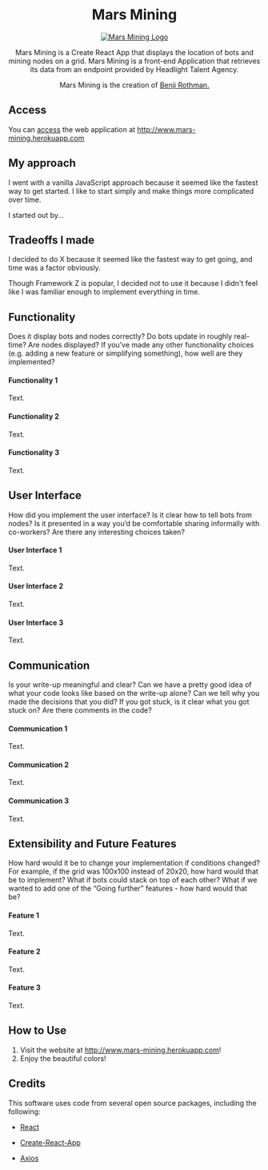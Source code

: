 <h1 align="center" font-size="80"> Mars Mining </h1>
<p align="center">
  <a href="http://www.mars-mining.herokuapp.com">
    <img alt="Mars Mining Logo" src="https://s3.us-east-2.amazonaws.com/mars-mining/mars-mining.jpeg" />
  </a>
</p>

<p align="center">
Mars Mining is a Create React App that displays the location of bots and mining nodes on a grid. Mars Mining is a front-end Application that retrieves its data from an endpoint provided by Headlight Talent Agency.
</p>

<p align="center">
  Mars Mining is the creation of <a href="https://www.linkedin.com/in/brothman7000" > Benji Rothman. </a> 
</p>


## Access
You can [access](http://www.mars-mining.herokuapp.com) the web application at <http://www.mars-mining.herokuapp.com>

## My approach

I went with a vanilla JavaScript approach because it seemed like the fastest way to get started. I like to start simply
and make things more complicated over time.

I started out by...

## Tradeoffs I made

I decided to do X because it seemed like the fastest way to get going, and time was a factor obviously.

Though Framework Z is popular, I decided not to use it because I didn't feel like I was familiar enough to implement
everything in time.

## Functionality

Does it display bots and nodes correctly? Do bots update in roughly real-time? Are nodes displayed? If you’ve made any other functionality choices (e.g. adding a new feature or simplifying something), how well are they implemented?

#### Functionality 1

Text.

#### Functionality 2

Text.

#### Functionality 3

Text.

## User Interface

How did you implement the user interface? Is it clear how to tell bots from nodes? Is it presented in a way you’d be comfortable sharing informally with co-workers? Are there any interesting choices taken?

#### User Interface 1

Text.

#### User Interface 2

Text.

#### User Interface 3

Text.

## Communication 

Is your write-up meaningful and clear? Can we have a pretty good idea of what your code looks like based on the write-up alone? Can we tell why you made the decisions that you did? If you got stuck, is it clear what you got stuck on? Are there comments in the code?

#### Communication 1

Text.

#### Communication 2

Text.

#### Communication 3

Text.

## Extensibility and Future Features

How hard would it be to change your implementation if conditions changed? For example, if the grid was 100x100 instead of 20x20, how hard would that be to implement? What if bots could stack on top of each other? What if we wanted to add one of the “Going further” features - how hard would that be?

#### Feature 1

Text.

#### Feature 2

Text.

#### Feature 3

Text.

## How to Use

1. Visit the website at http://www.mars-mining.herokuapp.com!
2. Enjoy the beautiful colors! 

## Credits

This software uses code from several open source packages, including the following:

* [React](https://github.com/facebook/react)

* [Create-React-App](https://github.com/facebook/create-react-app)

* [Axios](https://github.com/axios/axios)
